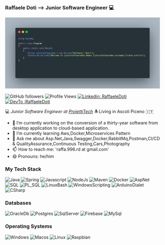 ### Raffaele Doti --> Junior Software Engineer :computer:

![Raffaele-Doti](https://github.com/Raffaele-Doti/Raffaele-Doti/blob/master/profile.png "Raffaele-Doti")


![GitHub followers](https://img.shields.io/github/followers/Raffaele-Doti?label=Follow&style=social)
![Profile Views](https://gpvc.arturio.dev/Raffaele-Doti)
[![Linkedin: RaffaeleDoti](https://img.shields.io/badge/-RaffaeleDoti-blue?style=flat-square&logo=Linkedin&logoColor=white&link=https://www.linkedin.com/in/raffaele-doti-490358162/)](https://www.linkedin.com/in/raffaele-doti-490358162/)
[![DevTo :RaffaeleDoti](http://img.shields.io/badge/-RaffaeleDoti-black?style=flat-square&logo=dev.to)](https://dev.to/raffaeledoti)


:computer: _Junior Software Engineer at [ProiettiTech](http://www.proietti.it/)_ :desert_island:Living in Ascoli Piceno :it:


- 🔭 I’m currently working on the conversion of a thirty-year software from desktop application to cloud-based application.
- 🌱 I’m currently learning Aws,Docker,Microservices Pattern
- 💬 Ask me about Asp.Net,Java,Swagger,Docker,RabbitMq,Postman,CI/CD & QualityAssurance,Continuous Testing,Cars,Photography
- 📫 How to reach me: 'raffa.996.rd at gmail.com'
- 😄 Pronouns: he/him


### My Tech Stack 

![Java](http://img.shields.io/badge/-Java-007396?style=flat-square&logo=java&logoColor=ffffff)
![Spring](http://img.shields.io/badge/-Spring-6DB33F?style=flat-square&logo=spring&logoColor=ffffff)
![Javascript](http://img.shields.io/badge/-Javascript-black?style=flat-square&logo=javascript)
![NodeJs](http://img.shields.io/badge/-NodeJs-green?style=flat-square&logo=node.js)
![Maven](http://img.shields.io/badge/-Maven-1565c0?style=flat-square&logo=apache-maven)
![Docker](https://img.shields.io/badge/-Docker-black?style=flat-square&logo=docker)
![AspNet](http://img.shields.io/badge/-Asp.Net-purple?style=flat-square)
![SQL](http://img.shields.io/badge/-SQL-gray?style=flat-square)
![PL_SQL](http://img.shields.io/badge/-PL_SQL-cyan?style=flat-square)
![LinuxBash](http://img.shields.io/badge/-LinuxBash-33FF6D?style=flat-square&logo=gnubash)
![WindowsScripting](http://img.shields.io/badge/-WindowsScripting-FF6A0B?style=flat-square)
![ArduinoDialet](http://img.shields.io/badge/-ArduinoDialet-0BABFF?style=flat-square)
![CSharp](https://img.shields.io/badge/-CSharp-green?style=flat-square&logo=c-sharp)

### Databases

![OracleDb](http://img.shields.io/badge/-Oracle-orange?style=flat-square&logo=oracle)
![Postgres](http://img.shields.io/badge/-PostgreSQL-purple?style=flat-square&logo=postgresql)
![SqlServer](http://img.shields.io/badge/-SqlServer-red?style=flat-square&logo=microsoft-sql-server)
![Firebase](http://img.shields.io/badge/-Firebase-green?style=flat-square&logo=firebase)
![MySql](http://img.shields.io/badge/-MySql-yellow?style=flat-square&logo=mysql)

### Operating Systems 

![Windows](http://img.shields.io/badge/-Windows-007396?style=flat-square&logo=windows&logoColor=ffffff)
![Macos](http://img.shields.io/badge/-MacOs-gray?style=flat-square)
![Linux](http://img.shields.io/badge/-Linux-red?style=flat-square&logo=linux)
![Raspbian](http://img.shields.io/badge/-Raspbian-green?style=flat-square)

<!--
**Raffaele-Doti/Raffaele-Doti** is a ✨ _special_ ✨ repository because its `README.md` (this file) appears on your GitHub profile


Here are some ideas to get you started:

- 🔭 I’m currently working on ...
- 🌱 I’m currently learning ...
- 👯 I’m looking to collaborate on ...
- 🤔 I’m looking for help with ...
- 💬 Ask me about ...
- 📫 How to reach me: ...
- 😄 Pronouns: ...
- ⚡ Fun fact: ...
-->
